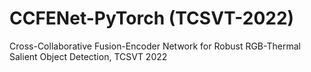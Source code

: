 # CCFENet-PyTorch (TCSVT-2022)

Cross-Collaborative Fusion-Encoder Network for Robust RGB-Thermal Salient Object Detection, TCSVT 2022
